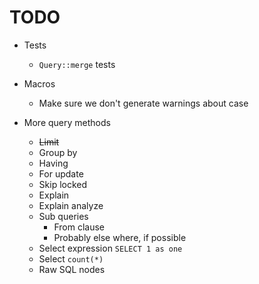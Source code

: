 # TODO

- Tests
  - `Query::merge` tests

- Macros
  - Make sure we don't generate warnings about case

- More query methods
  - ~~Limit~~
  - Group by
  - Having
  - For update
  - Skip locked
  - Explain
  - Explain analyze
  - Sub queries
    - From clause
    - Probably else where, if possible
  - Select expression `SELECT 1 as one`
  - Select `count(*)`
  - Raw SQL nodes
